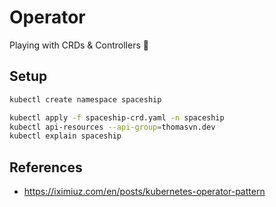 # Operator

Playing with CRDs & Controllers 🚀

## Setup

```bash
kubectl create namespace spaceship

kubectl apply -f spaceship-crd.yaml -n spaceship
kubectl api-resources --api-group=thomasvn.dev
kubectl explain spaceship
```

## References

- <https://iximiuz.com/en/posts/kubernetes-operator-pattern>

<!-- 
https://iximiuz.com/en/categories/?category=Kubernetes
-->

<!--
TODO:
- spaceship business logic in go?
-->
